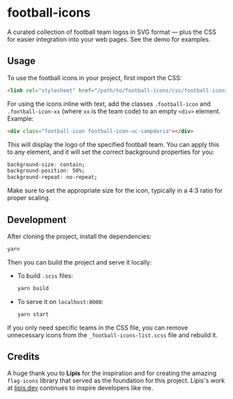 
# football-icons

A curated collection of football team logos in SVG format — plus the CSS for easier integration into your web pages. See the demo for examples.

## Usage

To use the football icons in your project, first import the CSS:

```html
<link rel="stylesheet" href="/path/to/football-icons/css/football-icons.min.css" />
```

For using the icons inline with text, add the classes `.football-icon` and `.football-icon-xx` (where `xx` is the team code) to an empty `<div>` element. Example:

```html
<div class="football-icon football-icon-uc-sampdoria"></div>
```

This will display the logo of the specified football team. You can apply this to any element, and it will set the correct background properties for you:

```css
background-size: contain;
background-position: 50%;
background-repeat: no-repeat;
```

Make sure to set the appropriate size for the icon, typically in a 4:3 ratio for proper scaling.

## Development

After cloning the project, install the dependencies:

```bash
yarn
```

Then you can build the project and serve it locally:

- To build `.scss` files:

  ```bash
  yarn build
  ```

- To serve it on `localhost:8000`:

  ```bash
  yarn start
  ```

If you only need specific teams in the CSS file, you can remove unnecessary icons from the `_football-icons-list.scss` file and rebuild it.

## Credits

A huge thank you to **Lipis** for the inspiration and for creating the amazing `flag-icons` library that served as the foundation for this project. Lipis's work at [lipis.dev](https://lipis.dev) continues to inspire developers like me.

```

